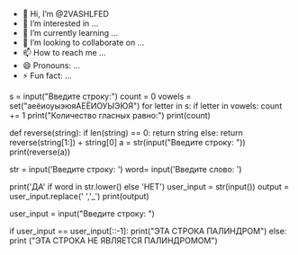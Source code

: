 - 👋 Hi, I’m @2VASHLFED
- 👀 I’m interested in ...
- 🌱 I’m currently learning ...
- 💞️ I’m looking to collaborate on ...
- 📫 How to reach me ...
- 😄 Pronouns: ...
- ⚡ Fun fact: ...

<!---
2VASHLFED28/2VASHLFED28 is a ✨ special ✨ repository because its `README.md` (this file) appears on your GitHub profile.
You can click the Preview link to take a look at your changes.
--->
s = input("Введите строку:")
count = 0
vowels = set("аеёиоуыэюяАЕЁИОУЫЭЮЯ")
for letter in s:
   if letter in vowels:
       count += 1
print("Количество гласных равно:")
print(count)

def reverse(string):
    if len(string) == 0:
        return string
    else:
        return reverse(string[1:]) + string[0]
a = str(input("Введите строку: "))
print(reverse(a))

str = input('Введите строку: ')
word= input('Введите слово: ')


print('ДА' if word in str.lower() else 'НЕТ')
user_input = str(input())
output = user_input.replace(' ','_')
print(output)

user_input = input("Введите строку: ")


if user_input == user_input[::-1]:
    print("ЭТА СТРОКА ПАЛИНДРОМ")
else:
    print ("ЭТА СТРОКА НЕ ЯВЛЯЕТСЯ ПАЛИНДРОМОМ")
